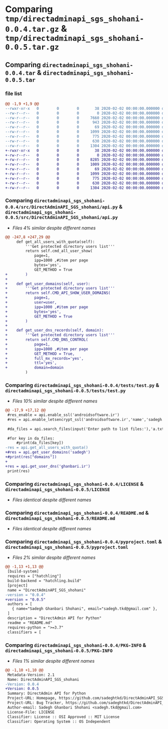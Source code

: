 # Comparing `tmp/directadminapi_sgs_shohani-0.0.4.tar.gz` & `tmp/directadminapi_sgs_shohani-0.0.5.tar.gz`

## Comparing `directadminapi_sgs_shohani-0.0.4.tar` & `directadminapi_sgs_shohani-0.0.5.tar`

### file list

```diff
@@ -1,9 +1,9 @@
--rwxr-xr-x   0        0        0       38 2020-02-02 00:00:00.000000 directadminapi_sgs_shohani-0.0.4/build_upload.bat
--rw-r--r--   0        0        0        0 2020-02-02 00:00:00.000000 directadminapi_sgs_shohani-0.0.4/src/DirectAdminAPI_SGS_shohani/__init__.py
--rw-r--r--   0        0        0     7660 2020-02-02 00:00:00.000000 directadminapi_sgs_shohani-0.0.4/src/DirectAdminAPI_SGS_shohani/api.py
--rw-r--r--   0        0        0      943 2020-02-02 00:00:00.000000 directadminapi_sgs_shohani-0.0.4/tests/test.py
--rw-r--r--   0        0        0       69 2020-02-02 00:00:00.000000 directadminapi_sgs_shohani-0.0.4/.gitignore
--rw-r--r--   0        0        0     1099 2020-02-02 00:00:00.000000 directadminapi_sgs_shohani-0.0.4/LICENSE
--rw-r--r--   0        0        0      775 2020-02-02 00:00:00.000000 directadminapi_sgs_shohani-0.0.4/README.md
--rw-r--r--   0        0        0      630 2020-02-02 00:00:00.000000 directadminapi_sgs_shohani-0.0.4/pyproject.toml
--rw-r--r--   0        0        0     1304 2020-02-02 00:00:00.000000 directadminapi_sgs_shohani-0.0.4/PKG-INFO
+-rwxr-xr-x   0        0        0       38 2020-02-02 00:00:00.000000 directadminapi_sgs_shohani-0.0.5/build_upload.bat
+-rw-r--r--   0        0        0        0 2020-02-02 00:00:00.000000 directadminapi_sgs_shohani-0.0.5/src/DirectAdminAPI_SGS_shohani/__init__.py
+-rw-r--r--   0        0        0     8285 2020-02-02 00:00:00.000000 directadminapi_sgs_shohani-0.0.5/src/DirectAdminAPI_SGS_shohani/api.py
+-rw-r--r--   0        0        0     1009 2020-02-02 00:00:00.000000 directadminapi_sgs_shohani-0.0.5/tests/test.py
+-rw-r--r--   0        0        0       69 2020-02-02 00:00:00.000000 directadminapi_sgs_shohani-0.0.5/.gitignore
+-rw-r--r--   0        0        0     1099 2020-02-02 00:00:00.000000 directadminapi_sgs_shohani-0.0.5/LICENSE
+-rw-r--r--   0        0        0      775 2020-02-02 00:00:00.000000 directadminapi_sgs_shohani-0.0.5/README.md
+-rw-r--r--   0        0        0      630 2020-02-02 00:00:00.000000 directadminapi_sgs_shohani-0.0.5/pyproject.toml
+-rw-r--r--   0        0        0     1304 2020-02-02 00:00:00.000000 directadminapi_sgs_shohani-0.0.5/PKG-INFO
```

### Comparing `directadminapi_sgs_shohani-0.0.4/src/DirectAdminAPI_SGS_shohani/api.py` & `directadminapi_sgs_shohani-0.0.5/src/DirectAdminAPI_SGS_shohani/api.py`

 * *Files 4% similar despite different names*

```diff
@@ -247,8 +247,29 @@
     def get_all_users_with_quota(self):
         '''Get protected directory users list'''
         return self.cmd_all_user_show(
             page=1,            
             ipp=1000 ,#item per page
             bytes='yes',
             GET_METHOD = True
+        )
+
+    def get_user_domains(self, user):
+        '''Get protected directory users list'''
+        return self.CMD_API_SHOW_USER_DOMAINS(
+            page=1,     
+            user=user,       
+            ipp=1000 ,#item per page
+            bytes='yes',
+            GET_METHOD = True
+        )        
+
+    def get_user_dns_records(self, domain):
+        '''Get protected directory users list'''
+        return self.CMD_DNS_CONTROL(
+            page=1,            
+            ipp=1000 ,#item per page
+            GET_METHOD = True,
+            full_mx_records='yes',
+            ttl='yes',
+            domain=domain
         )
```

### Comparing `directadminapi_sgs_shohani-0.0.4/tests/test.py` & `directadminapi_sgs_shohani-0.0.5/tests/test.py`

 * *Files 10% similar despite different names*

```diff
@@ -17,9 +17,12 @@
 #res_enable = api.enable_ssl('androidsoftware.ir')
 #res = api.enable_letsencrypt_ssl('androidsoftware.ir','name','sadegh.tkd@gmail.com',["androidsoftware.ir","www.androidsoftware.ir","mail.androidsoftware.ir"])
 
 #da_files = api.search_files(input('Enter path to list files:'),'a.txt' , recursive=True)
 
 #for key in da_files:
     #print(da_files[key])
-res = api.get_all_users_with_quota()
+#res = api.get_user_domains('sadegh')
+#print(res["domains"])
+
+res = api.get_user_dns('ghanbari.ir')
 print(res)
```

### Comparing `directadminapi_sgs_shohani-0.0.4/LICENSE` & `directadminapi_sgs_shohani-0.0.5/LICENSE`

 * *Files identical despite different names*

### Comparing `directadminapi_sgs_shohani-0.0.4/README.md` & `directadminapi_sgs_shohani-0.0.5/README.md`

 * *Files identical despite different names*

### Comparing `directadminapi_sgs_shohani-0.0.4/pyproject.toml` & `directadminapi_sgs_shohani-0.0.5/pyproject.toml`

 * *Files 2% similar despite different names*

```diff
@@ -1,13 +1,13 @@
 [build-system]
 requires = ["hatchling"]
 build-backend = "hatchling.build"
 [project]
 name = "DirectAdminAPI_SGS_shohani"
-version = "0.0.4"
+version = "0.0.5"
 authors = [
   { name="Sadegh Ghanbari Shohani", email="sadegh.tkd@gmail.com" },
 ]
 description = "DirectAdmin API for Python"
 readme = "README.md"
 requires-python = ">=3.7"
 classifiers = [
```

### Comparing `directadminapi_sgs_shohani-0.0.4/PKG-INFO` & `directadminapi_sgs_shohani-0.0.5/PKG-INFO`

 * *Files 1% similar despite different names*

```diff
@@ -1,10 +1,10 @@
 Metadata-Version: 2.1
 Name: DirectAdminAPI_SGS_shohani
-Version: 0.0.4
+Version: 0.0.5
 Summary: DirectAdmin API for Python
 Project-URL: Homepage, https://github.com/sadeghtkd/DirectAdminAPI_SGS
 Project-URL: Bug Tracker, https://github.com/sadeghtkd/DirectAdminAPI_SGS/issues
 Author-email: Sadegh Ghanbari Shohani <sadegh.tkd@gmail.com>
 License-File: LICENSE
 Classifier: License :: OSI Approved :: MIT License
 Classifier: Operating System :: OS Independent
```

